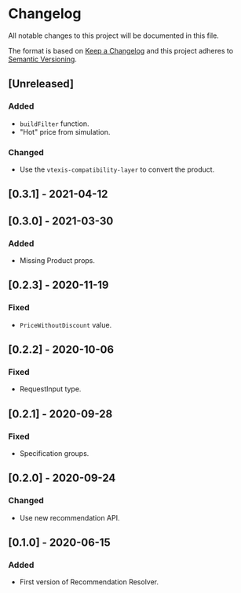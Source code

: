 # Changelog

All notable changes to this project will be documented in this file.

The format is based on [Keep a Changelog](http://keepachangelog.com/en/1.0.0/)
and this project adheres to [Semantic Versioning](http://semver.org/spec/v2.0.0.html).

## [Unreleased]

### Added

- `buildFilter` function.
- "Hot" price from simulation.

### Changed

- Use the `vtexis-compatibility-layer` to convert the product.

## [0.3.1] - 2021-04-12

## [0.3.0] - 2021-03-30

### Added

- Missing Product props.

## [0.2.3] - 2020-11-19

### Fixed

- `PriceWithoutDiscount` value.

## [0.2.2] - 2020-10-06

### Fixed

- RequestInput type.

## [0.2.1] - 2020-09-28

### Fixed

- Specification groups.

## [0.2.0] - 2020-09-24

### Changed

- Use new recommendation API.

## [0.1.0] - 2020-06-15

### Added

- First version of Recommendation Resolver.
